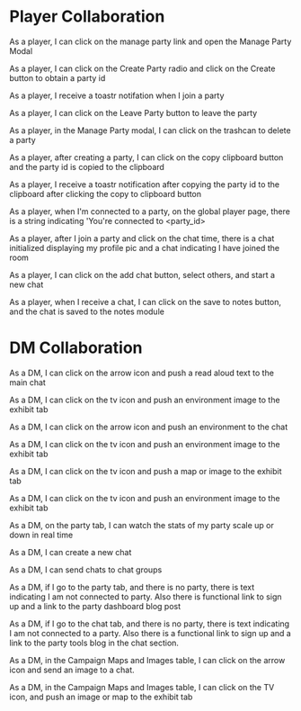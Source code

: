 Player Collaboration
====================

As a player, I can click on the manage party link and open the Manage Party Modal

As a player, I can click on the Create Party radio and click on the Create button to obtain a party id

As a player, I receive a toastr notifation when I join a party

As a player, I can click on the Leave Party button to leave the party

As a player, in the Manage Party modal, I can click on the trashcan to delete a party

As a player, after creating a party, I can click on the copy clipboard button and the party id is copied to the clipboard

As a player, I receive a toastr notification after copying the party id to the clipboard after clicking the copy to clipboard button

As a player, when I'm connected to a party, on the global player page, there is a string indicating 'You're connected to <party_id>

As a player, after I join a party and click on the chat time, there is a chat initialized displaying my profile pic and a chat indicating I have joined the room

As a player, I can click on the add chat button, select others, and start a new chat

As a player, when I receive a chat, I can click on the save to notes button, and the chat is saved to the notes module

DM Collaboration
================

As a DM, I can click on the arrow icon and push a read aloud text to the main chat

As a DM, I can click on the tv icon and push an environment image to the exhibit tab

As a DM, I can click on the arrow icon and push an environment to the chat

As a DM, I can click on the tv icon and push an environment image to the exhibit tab

As a DM, I can click on the tv icon and push a map or image to the exhibit tab

As a DM, I can click on the tv icon and push an environment image to the exhibit tab

As a DM, on the party tab, I can watch the stats of my party scale up or down in real time

As a DM, I can create a new chat

As a DM, I can send chats to chat groups

As a DM, if I go to the party tab, and there is no party, there is text indicating I am not connected to party. Also there is functional link to sign up and a link to the party dashboard blog post

As a DM, if I go to the chat tab, and there is no party, there is text indicating I am not connected to a party. Also there is a functional link to sign up and a link to the party tools blog in the chat section.

As a DM, in the Campaign Maps and Images table, I can click on the arrow icon and send an image to a chat.

As a DM, in the Campaign Maps and Images table, I can click on the TV icon, and push an image or map to the exhibit tab
